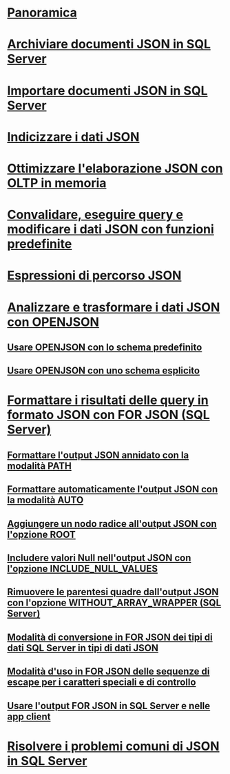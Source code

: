 # [Panoramica](json-data-sql-server.md)  
# [Archiviare documenti JSON in SQL Server](store-json-documents-in-sql-tables.md)
# [Importare documenti JSON in SQL Server](import-json-documents-into-sql-server.md)  
# [Indicizzare i dati JSON](index-json-data.md)  
# [Ottimizzare l'elaborazione JSON con OLTP in memoria](optimize-json-processing-with-in-memory-oltp.md)  
# [Convalidare, eseguire query e modificare i dati JSON con funzioni predefinite](validate-query-and-change-json-data-with-built-in-functions-sql-server.md)  
# [Espressioni di percorso JSON](json-path-expressions-sql-server.md)  
# [Analizzare e trasformare i dati JSON con OPENJSON](convert-json-data-to-rows-and-columns-with-openjson-sql-server.md)  
## [Usare OPENJSON con lo schema predefinito](use-openjson-with-the-default-schema-sql-server.md)  
## [Usare OPENJSON con uno schema esplicito](use-openjson-with-an-explicit-schema-sql-server.md)  
# [Formattare i risultati delle query in formato JSON con FOR JSON (SQL Server)](format-query-results-as-json-with-for-json-sql-server.md)  
## [Formattare l'output JSON annidato con la modalità PATH](format-nested-json-output-with-path-mode-sql-server.md)  
## [Formattare automaticamente l'output JSON con la modalità AUTO](format-json-output-automatically-with-auto-mode-sql-server.md)  
## [Aggiungere un nodo radice all'output JSON con l'opzione ROOT](add-a-root-node-to-json-output-with-the-root-option-sql-server.md)  
## [Includere valori Null nell'output JSON con l'opzione INCLUDE_NULL_VALUES](include-null-values-in-json-include-null-values-option.md)  
## [Rimuovere le parentesi quadre dall'output JSON con l'opzione WITHOUT_ARRAY_WRAPPER (SQL Server)](remove-square-brackets-from-json-without-array-wrapper-option.md)  
## [Modalità di conversione in FOR JSON dei tipi di dati SQL Server in tipi di dati JSON](how-for-json-converts-sql-server-data-types-to-json-data-types-sql-server.md)  
## [Modalità d'uso in FOR JSON delle sequenze di escape per i caratteri speciali e di controllo](how-for-json-escapes-special-characters-and-control-characters-sql-server.md)  
## [Usare l'output FOR JSON in SQL Server e nelle app client](use-for-json-output-in-sql-server-and-in-client-apps-sql-server.md)  
# [Risolvere i problemi comuni di JSON in SQL Server](solve-common-issues-with-json-in-sql-server.md)  
